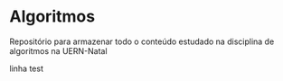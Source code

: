 Algoritmos
==========

Repositório para armazenar todo o conteúdo estudado na disciplina de algoritmos na UERN-Natal


linha test
